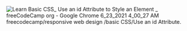 ![Learn Basic CSS_ Use an id Attribute to Style an Element _ freeCodeCamp org - Google Chrome 6_23_2021 4_00_27 AM](https://user-images.githubusercontent.com/84879557/123142728-a6c06c00-d451-11eb-9667-6e02d9677011.png)
freecodecamp/responsive web design /basic CSS/Use an id Attribute.
